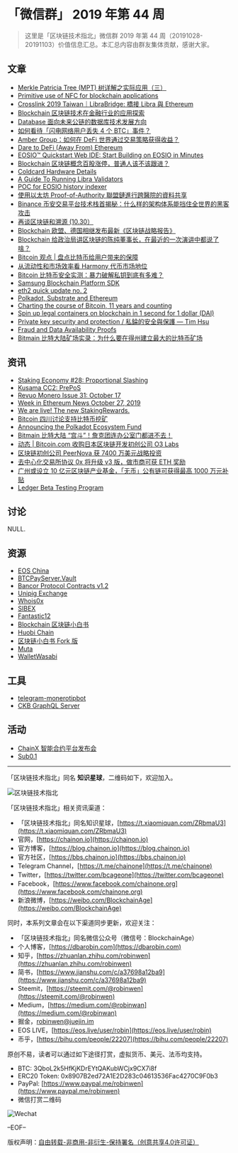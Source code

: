 # 「微信群」 2019 年第 44 周

> 这里是「区块链技术指北」微信群 2019 年第 44 周（20191028-20191103）价值信息汇总。本汇总内容由群友集体贡献，感谢大家。

## 文章

* [Merkle Patricia Tree (MPT) 树详解之实际应用（三）](https://bbs.chainon.io/d/4682)
* [Primitive use of NFC for blockchain applications](https://bbs.chainon.io/d/4684)
* [Crosslink 2019 Taiwan｜LibraBridge: 橋接 Libra 與 Ethereum](https://bbs.chainon.io/d/4685)
* [Blockchain 区块链技术在金融行业的应用探索](https://bbs.chainon.io/d/4686)
* [Database 面向未来公链的数据库技术发展方向](https://bbs.chainon.io/d/4687)
* [如何看待「闪电网络用户丢失 4 个 BTC」事件？ ](https://bbs.chainon.io/d/4688)
* [Amber Group：如何在 DeFi 世界通过交易策略获得收益？](https://bbs.chainon.io/d/4689)
* [Dare to DeFi (Away From) Ethereum](https://bbs.chainon.io/d/4691)
* [EOSIO™ Quickstart Web IDE: Start Building on EOSIO in Minutes](https://bbs.chainon.io/d/4692)
* [Blockchain 区块链概念百股涨停，普通人该不该跟进？](https://bbs.chainon.io/d/4695)
* [Coldcard Hardware Details](https://bbs.chainon.io/d/4698)
* [A Guide To Running Libra Validators](https://bbs.chainon.io/d/4699)
* [POC for EOSIO history indexer](https://bbs.chainon.io/d/4701)
* [使用以太坊 Proof-of-Authority 聯盟鏈進行跨醫院的資料共享](https://bbs.chainon.io/d/4702)
* [Binance 币安交易平台技术栈首揭秘：什么样的架构体系能挡住全世界的黑客攻击](https://bbs.chainon.io/d/4703)
* [再谈区块链和溯源 (10.30）](https://bbs.chainon.io/d/4705)
* [Blockchain 欧盟、德国相继发布最新《区块链战略报告》](https://bbs.chainon.io/d/4714)
* [Blockchain 给政治局讲区块链的陈纯董事长，在最近的一次演讲中都说了啥？](https://bbs.chainon.io/d/4715)
* [Bitcoin 观点 | 盘点比特币给用户带来的保障](https://bbs.chainon.io/d/4716)
* [从流动性和市场效率看 Harmony 代币市场地位](https://bbs.chainon.io/d/4717)
* [Bitcoin 比特币安全实测：暴力破解私钥到底有多难？](https://bbs.chainon.io/d/4718)
* [Samsung Blockchain Platform SDK](https://bbs.chainon.io/d/4723)
* [eth2 quick update no. 2](https://bbs.chainon.io/d/4726)
* [Polkadot, Substrate and Ethereum](https://bbs.chainon.io/d/4728)
* [Charting the course of Bitcoin, 11 years and counting](https://bbs.chainon.io/d/4729)
* [Spin up legal containers on blockchain in 1 second for 1 dollar (DAI)](https://bbs.chainon.io/d/4730)
* [Private key security and protection / 私錀的安全與保護 — Tim Hsu](https://bbs.chainon.io/d/4731)
* [Fraud and Data Availability Proofs](https://bbs.chainon.io/d/4732)
* [Bitmain 比特大陆矿场实录：为什么要在得州建立最大的比特币矿场](https://bbs.chainon.io/d/4734)

## 资讯

* [Staking Economy #28: Proportional Slashing](https://bbs.chainon.io/d/4679)
* [Kusama CC2: PrePoS](https://bbs.chainon.io/d/4681)
* [Revuo Monero Issue 31: October 17](https://bbs.chainon.io/d/4683)
* [Week in Ethereum News October 27, 2019](https://bbs.chainon.io/d/4693)
* [We are live! The new StakingRewards.](https://bbs.chainon.io/d/4694)
* [Bitcoin 四川讨论支持比特币挖矿](https://bbs.chainon.io/d/4696)
* [Announcing the Polkadot Ecosystem Fund](https://bbs.chainon.io/d/4700)
* [Bitmain 比特大陆 “宫斗”！詹克团连办公室门都进不去！](https://bbs.chainon.io/d/4704)
* [动态 | Bitcoin.com 收购日本区块链开发初创公司 O3 Labs](https://bbs.chainon.io/d/4712)
* [区块链初创公司 PeerNova 获 7400 万美元战略投资](https://bbs.chainon.io/d/4713)
* [去中心化交易所协议 0x 将升级 v3 版，做市商可获 ETH 奖励](https://bbs.chainon.io/d/4720)
* [广州或设立 10 亿元区块链产业基金，「无币」公有链可获得最高 1000 万元补贴](https://bbs.chainon.io/d/4722)
* [Ledger Beta Testing Program](https://bbs.chainon.io/d/4727)

## 讨论

NULL.

## 资源

* [EOS China ](https://bbs.chainon.io/d/4690)
* [BTCPayServer.Vault](https://bbs.chainon.io/d/4706)
* [Bancor Protocol Contracts v1.2](https://bbs.chainon.io/d/4707)
* [Unipig Exchange](https://bbs.chainon.io/d/4709)
* [Whois0x](https://bbs.chainon.io/d/4710)
* [SIBEX](https://bbs.chainon.io/d/4711)
* [Fantastic12](https://bbs.chainon.io/d/4719)
* [Blockchain 区块链小白书](https://bbs.chainon.io/d/4724)
* [Huobi Chain](https://bbs.chainon.io/d/4725)
* [区块链小白书 Fork 版](https://bbs.chainon.io/d/4733)
* [Muta](https://bbs.chainon.io/d/4735)
* [WalletWasabi](https://bbs.chainon.io/d/4736)

## 工具

* [telegram-monerotipbot](https://bbs.chainon.io/d/4680)
* [CKB GraphQL Server](https://bbs.chainon.io/d/4708)

## 活动

* [ChainX 智能合约平台发布会](https://bbs.chainon.io/d/4697)
* [Sub0.1](https://bbs.chainon.io/d/4721)

***

「区块链技术指北」同名 **知识星球**，二维码如下，欢迎加入。

![区块链技术指北](https://cdn.dbarobin.com/3YzonTR.png)

「区块链技术指北」相关资讯渠道：

* 「区块链技术指北」同名知识星球，[https://t.xiaomiquan.com/ZRbmaU3](https://t.xiaomiquan.com/ZRbmaU3)
* 官网，[https://chainon.io](https://chainon.io)
* 官方博客，[https://blog.chainon.io](https://blog.chainon.io)
* 官方社区，[https://bbs.chainon.io](https://bbs.chainon.io)
* Telegram Channel，[https://t.me/chainone](https://t.me/chainone)
* Twitter，[https://twitter.com/bcageone](https://twitter.com/bcageone)
* Facebook，[https://www.facebook.com/chainone.org](https://www.facebook.com/chainone.org)
* 新浪微博，[https://weibo.com/BlockchainAge](https://weibo.com/BlockchainAge)

同时，本系列文章会在以下渠道同步更新，欢迎关注：

* 「区块链技术指北」同名微信公众号（微信号：BlockchainAge）
* 个人博客，[https://dbarobin.com](https://dbarobin.com)
* 知乎，[https://zhuanlan.zhihu.com/robinwen](https://zhuanlan.zhihu.com/robinwen)
* 简书，[https://www.jianshu.com/c/a37698a12ba9](https://www.jianshu.com/c/a37698a12ba9)
* Steemit，[https://steemit.com/@robinwen](https://steemit.com/@robinwen)
* Medium，[https://medium.com/@robinwan](https://medium.com/@robinwan)
* 掘金，[robinwen@juejin.im](https://juejin.im/user/5673ccae60b2260ee435f89a/posts)
* EOS LIVE，[https://eos.live/user/robin](https://eos.live/user/robin)
* 币乎，[https://bihu.com/people/22207](https://bihu.com/people/22207)

原创不易，读者可以通过如下途径打赏，虚拟货币、美元、法币均支持。

* BTC: 3QboL2k5HfKjKDrEYtQAKubWCjx9CX7i8f
* ERC20 Token: 0x8907B2ed72A1E2D283c04613536Fac4270C9F0b3
* PayPal: [https://www.paypal.me/robinwen](https://www.paypal.me/robinwen)
* 微信打赏二维码

![Wechat](https://cdn.dbarobin.com/SzoNl5b.jpg)

–EOF–

版权声明：[自由转载-非商用-非衍生-保持署名（创意共享4.0许可证）](http://creativecommons.org/licenses/by-nc-nd/4.0/deed.zh)